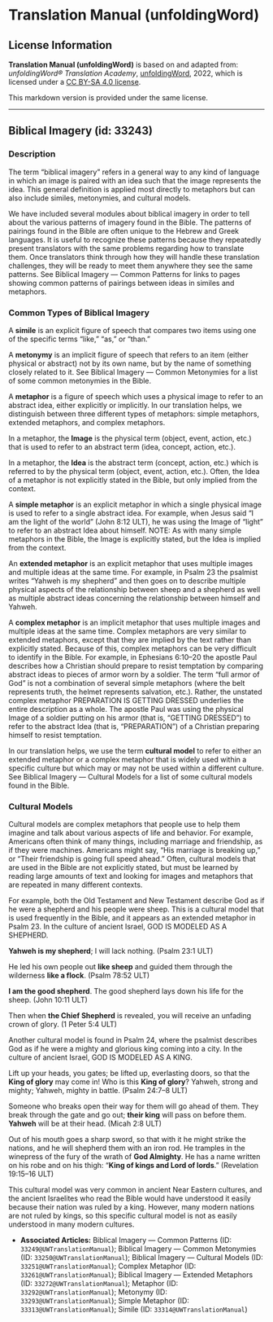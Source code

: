 # Translation Manual (unfoldingWord)

## License Information

**Translation Manual (unfoldingWord)** is based on and adapted from: _unfoldingWord® Translation Academy_, [unfoldingWord](https://unfoldingword.org/utw), 2022, which is licensed under a [CC BY-SA 4.0 license](https://creativecommons.org/licenses/by-sa/4.0/legalcode.en).

This markdown version is provided under the same license.



--------------------------------

## Biblical Imagery (id: 33243)

### Description

The term “biblical imagery” refers in a general way to any kind of language in which an image is paired with an idea such that the image represents the idea. This general definition is applied most directly to metaphors but can also include similes, metonymies, and cultural models.

We have included several modules about biblical imagery in order to tell about the various patterns of imagery found in the Bible. The patterns of pairings found in the Bible are often unique to the Hebrew and Greek languages. It is useful to recognize these patterns because they repeatedly present translators with the same problems regarding how to translate them. Once translators think through how they will handle these translation challenges, they will be ready to meet them anywhere they see the same patterns. See Biblical Imagery — Common Patterns for links to pages showing common patterns of pairings between ideas in similes and metaphors.

### Common Types of Biblical Imagery

A **simile** is an explicit figure of speech that compares two items using one of the specific terms “like,” “as,” or “than.”

A **metonymy** is an implicit figure of speech that refers to an item (either physical or abstract) not by its own name, but by the name of something closely related to it. See Biblical Imagery — Common Metonymies for a list of some common metonymies in the Bible.

A **metaphor** is a figure of speech which uses a physical image to refer to an abstract idea, either explicitly or implicitly. In our translation helps, we distinguish between three different types of metaphors: simple metaphors, extended metaphors, and complex metaphors.

In a metaphor, the **Image** is the physical term (object, event, action, etc.) that is used to refer to an abstract term (idea, concept, action, etc.).

In a metaphor, the **Idea** is the abstract term (concept, action, etc.) which is referred to by the physical term (object, event, action, etc.). Often, the Idea of a metaphor is not explicitly stated in the Bible, but only implied from the context.

A **simple metaphor** is an explicit metaphor in which a single physical image is used to refer to a single abstract idea. For example, when Jesus said “I am the light of the world” (John 8:12 ULT), he was using the Image of “light” to refer to an abstract Idea about himself. NOTE: As with many simple metaphors in the Bible, the Image is explicitly stated, but the Idea is implied from the context.

An **extended metaphor** is an explicit metaphor that uses multiple images and multiple ideas at the same time. For example, in Psalm 23 the psalmist writes “Yahweh is my shepherd” and then goes on to describe multiple physical aspects of the relationship between sheep and a shepherd as well as multiple abstract ideas concerning the relationship between himself and Yahweh.

A **complex metaphor** is an implicit metaphor that uses multiple images and multiple ideas at the same time. Complex metaphors are very similar to extended metaphors, except that they are implied by the text rather than explicitly stated. Because of this, complex metaphors can be very difficult to identify in the Bible. For example, in Ephesians 6:10–20 the apostle Paul describes how a Christian should prepare to resist temptation by comparing abstract ideas to pieces of armor worn by a soldier. The term “full armor of God” is not a combination of several simple metaphors (where the belt represents truth, the helmet represents salvation, etc.). Rather, the unstated complex metaphor PREPARATION IS GETTING DRESSED underlies the entire description as a whole. The apostle Paul was using the physical Image of a soldier putting on his armor (that is, “GETTING DRESSED”) to refer to the abstract Idea (that is, “PREPARATION”) of a Christian preparing himself to resist temptation.

In our translation helps, we use the term **cultural model** to refer to either an extended metaphor or a complex metaphor that is widely used within a specific culture but which may or may not be used within a different culture. See Biblical Imagery — Cultural Models for a list of some cultural models found in the Bible.

### Cultural Models

Cultural models are complex metaphors that people use to help them imagine and talk about various aspects of life and behavior. For example, Americans often think of many things, including marriage and friendship, as if they were machines. Americans might say, “His marriage is breaking up,” or “Their friendship is going full speed ahead.” Often, cultural models that are used in the Bible are not explicitly stated, but must be learned by reading large amounts of text and looking for images and metaphors that are repeated in many different contexts.

For example, both the Old Testament and New Testament describe God as if he were a shepherd and his people were sheep. This is a cultural model that is used frequently in the Bible, and it appears as an extended metaphor in Psalm 23\. In the culture of ancient Israel, GOD IS MODELED AS A SHEPHERD.

**Yahweh is my shepherd**; I will lack nothing. (Psalm 23:1 ULT)

He led his own people out **like sheep** and guided them through the wilderness **like a flock**. (Psalm 78:52 ULT)

**I am the good shepherd**. The good shepherd lays down his life for the sheep. (John 10:11 ULT)

Then when **the Chief Shepherd** is revealed, you will receive an unfading crown of glory. (1 Peter 5:4 ULT)

Another cultural model is found in Psalm 24, where the psalmist describes God as if he were a mighty and glorious king coming into a city. In the culture of ancient Israel, GOD IS MODELED AS A KING.

Lift up your heads, you gates; be lifted up, everlasting doors, so that the **King of glory** may come in! Who is this **King of glory**? Yahweh, strong and mighty; Yahweh, mighty in battle. (Psalm 24:7–8 ULT)

Someone who breaks open their way for them will go ahead of them. They break through the gate and go out; **their king** will pass on before them. **Yahweh** will be at their head. (Micah 2:8 ULT)

Out of his mouth goes a sharp sword, so that with it he might strike the nations, and he will shepherd them with an iron rod. He tramples in the winepress of the fury of the wrath of **God Almighty**. He has a name written on his robe and on his thigh: “**King of kings and Lord of lords**.” (Revelation 19:15–16 ULT)

This cultural model was very common in ancient Near Eastern cultures, and the ancient Israelites who read the Bible would have understood it easily because their nation was ruled by a king. However, many modern nations are not ruled by kings, so this specific cultural model is not as easily understood in many modern cultures.

* **Associated Articles:** Biblical Imagery — Common Patterns (ID: `33249@UWTranslationManual`); Biblical Imagery — Common Metonymies (ID: `33250@UWTranslationManual`); Biblical Imagery — Cultural Models (ID: `33251@UWTranslationManual`); Complex Metaphor (ID: `33261@UWTranslationManual`); Biblical Imagery — Extended Metaphors (ID: `33272@UWTranslationManual`); Metaphor (ID: `33292@UWTranslationManual`); Metonymy (ID: `33293@UWTranslationManual`); Simple Metaphor (ID: `33313@UWTranslationManual`); Simile (ID: `33314@UWTranslationManual`)

